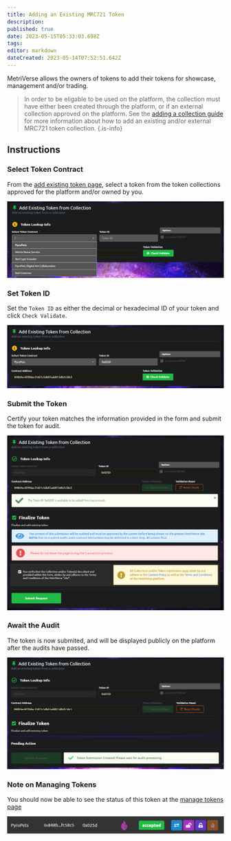 ```yaml
---
title: Adding an Existing MRC721 Token
description: 
published: true
date: 2023-05-15T05:33:03.698Z
tags: 
editor: markdown
dateCreated: 2023-05-14T07:52:51.642Z
---
```


MetriVerse allows the owners of tokens to add their tokens for showcase, management and/or trading.

> In order to be eligable to be used on the platform, the collection must have either been created through the platform, or if an external collection approved on the platform. See the [adding a collection guide](/developer-guides/add) for more information about how to add an existing and/or external MRC721 token collection.
{.is-info}


## Instructions

### Select Token Contract
From the [add existing token page](https://metriverse.exchange/app/manage/token/add), select a token from the token collections approved for the platform and/or owned by you.

![select_token.png](/user-guides/select_token.png)

### Set Token ID
Set the `Token ID` as either the decimal or hexadecimal ID of your token and click `Check Validate`.

![set_token_id.png](/user-guides/set_token_id.png)


### Submit the Token
Certify your token matches the information provided in the form and submit the token for audit.

![submit_token.png](/user-guides/submit_token.png)


### Await the Audit
The token is now submited, and will be displayed publicly on the platform after the audits have passed.

![submitted.png](/user-guides/submitted.png)


### Note on Managing Tokens
 You should now be able to see the status of this token at the [manage tokens page](https://metriverse.exchange/app/manage/token)

![accepted_token.png](/user-guides/accepted_token.png)

